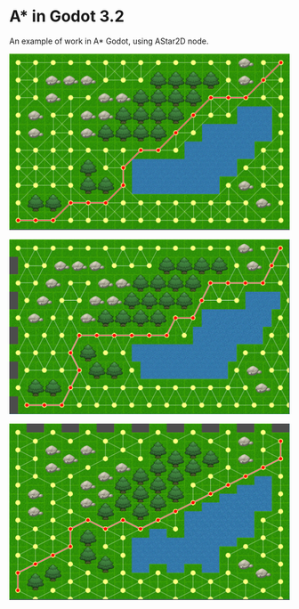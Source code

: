 # A* in Godot 3.2

An example of work in A* Godot, using AStar2D node.

![alt text](scr/image.png "Half offset = Disable")

![alt text](scr/imageX.PNG "Half offset = X")

![alt text](scr/imageY.PNG "Half offset = Y")
